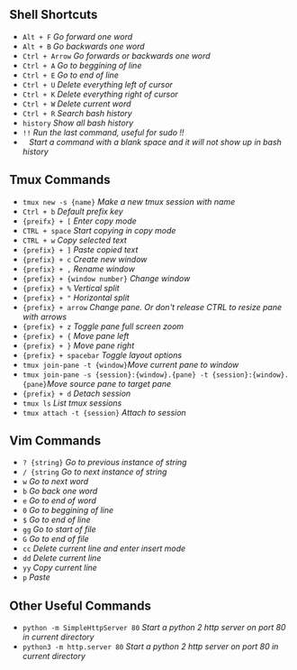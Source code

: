 ## Shell Shortcuts
* `Alt + F` _Go forward one word_
* `Alt + B` _Go backwards one word_
* `Ctrl + Arrow` _Go forwards or backwards one word_
* `Ctrl + A` _Go to beggining of line_
* `Ctrl + E` _Go to end of line_
* `Ctrl + U` _Delete everything left of cursor_
* `Ctrl + K` _Delete everything right of cursor_
* `Ctrl + W` _Delete current word_
* `Ctrl + R` _Search bash history_
* `history` _Show all bash history_
* `!!` _Run the last command, useful for sudo !!_
* ` ` _Start a command with a blank space and it will not show up in bash history_

## Tmux Commands
* `tmux new -s {name}` _Make a new tmux session with name_
* `Ctrl + b` _Default prefix key_
* `{preifx} + [` _Enter copy mode_
* `CTRL + space` _Start copying in copy mode_
* `CTRL + w` _Copy selected text_
* `{prefix} + ]` _Paste copied text_
* `{prefix} + c` _Create new window_
* `{prefix} + ,` _Rename window_
* `{prefix} + {window number}` _Change window_
* `{prefix} + %` _Vertical split_
* `{prefix} + "` _Horizontal split_
* `{prefix} + arrow` _Change pane.  Or don't release CTRL to resize pane with arrows_
* `{prefix} + z` _Toggle pane full screen zoom_
* `{prefix} + {` _Move pane left_
* `{prefix} + }` _Move pane right_
* `{prefix} + spacebar` _Toggle layout options_
* `tmux join-pane -t {window}`_Move current pane to window_
* `tmux join-pane -s {session}:{window}.{pane} -t {session}:{window}.{pane}`_Move source pane to target pane_
* `{prefix} + d` _Detach session_
* `tmux ls` _List tmux sessions_
* `tmux attach -t {session}` _Attach to session_

## Vim Commands
* `? {string}` _Go to previous instance of string_
* `/ {string` _Go to next instance of string_
* `w` _Go to next word_
* `b` _Go back one word_
* `e` _Go to end of word_
* `0` _Go to beggining of line_
* `$` _Go to end of line_
* `gg` _Go to start of file_
* `G` _Go to end of file_
* `cc` _Delete current line and enter insert mode_
* `dd` _Delete current line_
* `yy` _Copy current line_
* `p` _Paste_

## Other Useful Commands
* `python -m SimpleHttpServer 80` _Start a python 2 http server on port 80 in current directory_
* `python3 -m http.server 80` _Start a python 2 http server on port 80 in current directory_

